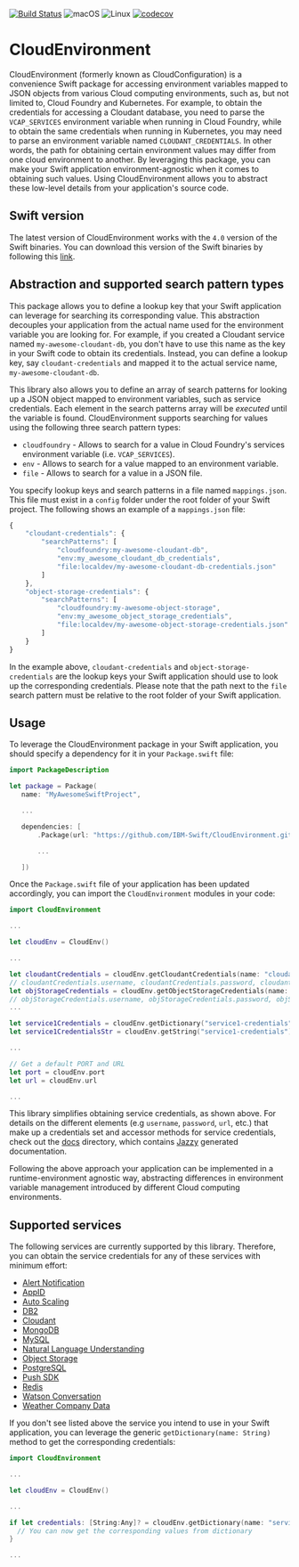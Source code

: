 [![Build Status](https://travis-ci.org/IBM-Swift/CloudEnvironment.svg?branch=develop)](https://travis-ci.org/IBM-Swift/CloudEnvironment)
![macOS](https://img.shields.io/badge/os-macOS-green.svg?style=flat)
![Linux](https://img.shields.io/badge/os-linux-green.svg?style=flat)
[![codecov](https://codecov.io/gh/IBM-Swift/CloudEnvironment/branch/develop/graph/badge.svg)](https://codecov.io/gh/IBM-Swift/CloudEnvironment)

# CloudEnvironment
CloudEnvironment (formerly known as CloudConfiguration) is a convenience Swift package for accessing environment variables mapped to JSON objects from various Cloud computing environments, such as, but not limited to, Cloud Foundry and Kubernetes. For example, to obtain the credentials for accessing a Cloudant database, you need to parse the `VCAP_SERVICES` environment variable when running in Cloud Foundry, while to obtain the same credentials when running in Kubernetes, you may need to parse an environment variable named `CLOUDANT_CREDENTIALS`. In other words, the path for obtaining certain environment values may differ from one cloud environment to another. By leveraging this package, you can make your Swift application environment-agnostic when it comes to obtaining such values. Using CloudEnvironment allows you to abstract these low-level details from your application's source code.

## Swift version
The latest version of CloudEnvironment works with the `4.0` version of the Swift binaries. You can download this version of the Swift binaries by following this [link](https://swift.org/download/#snapshots).

## Abstraction and supported search pattern types
This package allows you to define a lookup key that your Swift application can leverage for searching its corresponding value. This abstraction decouples your application from the actual name used for the environment variable you are looking for. For example, if you created a Cloudant service named `my-awesome-cloudant-db`, you don't have to use this name as the key in your Swift code to obtain its credentials. Instead, you can define a lookup key, say `cloudant-credentials` and mapped it to the actual service name, `my-awesome-cloudant-db`.

This library also allows you to define an array of search patterns for looking up a JSON object mapped to environment variables, such as service credentials. Each element in the search patterns array will be *executed* until the variable is found. CloudEnvironment supports searching for values using the following three search pattern types:

- `cloudfoundry` - Allows to search for a value in Cloud Foundry's services environment variable (i.e. `VCAP_SERVICES`).
- `env` - Allows to search for a value mapped to an environment variable.
- `file` - Allows to search for a value in a JSON file.

You specify lookup keys and search patterns in a file named `mappings.json`. This file must exist in a `config` folder under the root folder of your Swift project. The following shows an example of a `mappings.json` file:

```javascript
{
    "cloudant-credentials": {
        "searchPatterns": [
            "cloudfoundry:my-awesome-cloudant-db",
            "env:my_awesome_cloudant_db_credentials",
            "file:localdev/my-awesome-cloudant-db-credentials.json"
        ]
    },
    "object-storage-credentials": {
        "searchPatterns": [
            "cloudfoundry:my-awesome-object-storage",
            "env:my_awesome_object_storage_credentials",
            "file:localdev/my-awesome-object-storage-credentials.json"
        ]
    }
}
```

In the example above, `cloudant-credentials` and `object-storage-credentials` are the lookup keys your Swift application should use to look up the corresponding credentials. Please note that the path next to the `file` search pattern must be relative to the root folder of your Swift application.

## Usage
To leverage the CloudEnvironment package in your Swift application, you should specify a dependency for it in your `Package.swift` file:

```swift
import PackageDescription

let package = Package(
   name: "MyAwesomeSwiftProject",

   ...

   dependencies: [
       .Package(url: "https://github.com/IBM-Swift/CloudEnvironment.git", majorVersion: 4),

       ...

   ])
 ```

 Once the `Package.swift` file of your application has been updated accordingly, you can import the `CloudEnvironment` modules in your code:

```swift
import CloudEnvironment

...

let cloudEnv = CloudEnv()

...

let cloudantCredentials = cloudEnv.getCloudantCredentials(name: "cloudant-credentials")
// cloudantCredentials.username, cloudantCredentials.password, cloudantCredentials.url, etc.
let objStorageCredentials = cloudEnv.getObjectStorageCredentials(name: "object-storage-credentials")
// objStorageCredentials.username, objStorageCredentials.password, objStorageCredentials.projectID, etc.
...

let service1Credentials = cloudEnv.getDictionary("service1-credentials")
let service1CredentialsStr = cloudEnv.getString("service1-credentials")

...

// Get a default PORT and URL
let port = cloudEnv.port
let url = cloudEnv.url

...
```

This library simplifies obtaining service credentials, as shown above. For details on the different elements (e.g `username`, `password`, `url`, etc.) that make up a credentials set and accessor methods for service credentials, check out the [docs](docs/Classes) directory, which contains [Jazzy](https://github.com/Realm/jazzy) generated documentation.

Following the above approach your application can be implemented in a runtime-environment agnostic way, abstracting differences in environment variable management introduced by different Cloud computing environments.

## Supported services
The following services are currently supported by this library. Therefore, you can obtain the service credentials for any of these services with minimum effort:
- [Alert Notification](https://console.ng.bluemix.net/catalog/services/ibm-alert-notification/)
- [AppID](https://console.ng.bluemix.net/catalog/services/app-id)
- [Auto Scaling](https://console.ng.bluemix.net/catalog/services/auto-scaling)
- [DB2](https://console.ng.bluemix.net/catalog/services/ibm-db2-on-cloud)
- [Cloudant](https://console.ng.bluemix.net/catalog/services/cloudant-nosql-db)
- [MongoDB](https://console.ng.bluemix.net/docs/services/MongoDB/index.html)
- [MySQL](https://console.ng.bluemix.net/catalog/services/compose-for-mysql/)
- [Natural Language Understanding](https://console.ng.bluemix.net/catalog/services/natural-language-understanding)
- [Object Storage](https://console.ng.bluemix.net/catalog/services/object-storage)
- [PostgreSQL](https://console.ng.bluemix.net/catalog/services/compose-for-postgresql/)
- [Push SDK](https://console.ng.bluemix.net/catalog/services/push-notifications)
- [Redis](https://console.ng.bluemix.net/catalog/services/redis-cloud)
- [Watson Conversation](https://console.ng.bluemix.net/catalog/services/conversation)
- [Weather Company Data](https://console.bluemix.net/catalog/services/weather-company-data)

If you don't see listed above the service you intend to use in your Swift application, you can leverage the generic `getDictionary(name: String)` method to get the corresponding credentials:

```swift
import CloudEnvironment

...

let cloudEnv = CloudEnv()

...

if let credentials: [String:Any]? = cloudEnv.getDictionary(name: "service1-credentials") {
  // You can now get the corresponding values from dictionary
}

...
```
